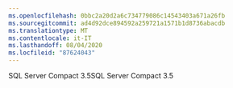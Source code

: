 ```yaml
---
ms.openlocfilehash: 0bbc2a20d2a6c734779086c14543403a671a26fb
ms.sourcegitcommit: ad4d92dce894592a259721a1571b1d8736abacdb
ms.translationtype: MT
ms.contentlocale: it-IT
ms.lasthandoff: 08/04/2020
ms.locfileid: "87624043"
---
```

<span data-ttu-id="d28ac-101">SQL Server Compact 3.5</span><span class="sxs-lookup"><span data-stu-id="d28ac-101">SQL Server Compact 3.5</span></span>
